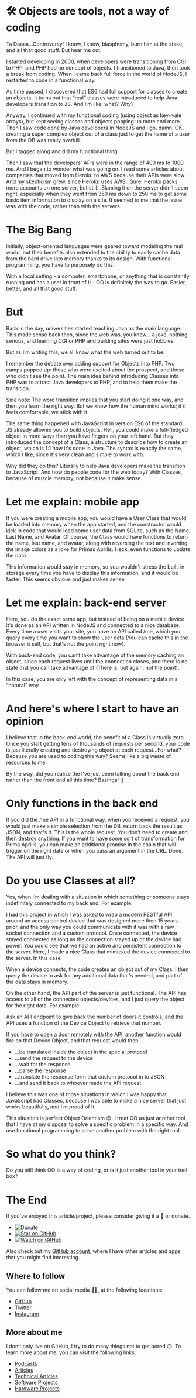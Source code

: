 # 🛠 Objects are tools, not a way of coding

Ta Daaaa…Controversy! I know, I know, blasphemy, burn him at the stake, and all that good stuff. But hear me out.

I started developing in 2000, when developers were transitioning from CGI to PHP, and PHP had no concept of objects. I transitioned to Java, then took a break from coding. When I came back full force in the world of NodeJS, I restarted to code in a functional way.

As time passed, I discovered that ES6 had full support for classes to create an objects. It turns out that “real” classes were introduced to help Java developers transition to JS. And I’m like, what? Why? 

Anyway, I continued with my functional coding (using object as key=vale arrays), but kept seeing classes and objects popping up more and more. Then I saw code done by Java developers in NodeJS and I go, damn. OK, creating a super complex object out of a class just to get the name of a user from the DB was really overkill. 

But I tagged along and did my functional thing. 

Then I saw that the developers' APIs were in the range of 400 ms to 1000 ms. And I began to wonder what was going on. I read some articles about companies that moved from Heroku to AWS because their APIs were slow. And my skepticism grew, since Heroku uses AWS…Sure, Heroku packs more accounts on one server, but still…Blaming it on the server didn’t seem right, especially when they went from 350 ms down to 250 ms to get some basic item information to display on a site. It seemed to me that the issue was with the code, rather than with the servers. 

# The Big Bang

Initially, object-oriented languages were geared toward modeling the real world, but their benefits also extended to the ability to easily cache data from the hard drive into memory thanks to its design. With functional programming, you have to purposely do this.

With a local setting - a computer, smartphone, or anything that is constantly running and has a user in front of it - OO is definitely the way to go. Easier, better, and all that good stuff. 

# But

Back in the day, universities started teaching Java as the main language. This made sense back then, since the web was, you know… a joke, nothing serious, and learning CGI or PHP and building sites were just hobbies. 

But as I’m writing this, we all know what the web turned out to be. 

I remember the debate over adding support for Objects into PHP. Two camps popped up: those who were excited about the prospect, and those who didn’t see the point. The main idea behind introducing Classes into PHP was to attract Java developers to PHP, and to help them make the transition. 

Side note: The word transition implies that you start doing it one way, and then you learn the right way. But we know how the human mind works; if it feels comfortable, we stick with it.

The same thing happened with JavaScript in version ES6 of the standard. JS already allowed you to build objects. Hell, you could make a full-fledged object in more ways than you have fingers on your left hand. But they introduced the concept of a Class, a structure to describe how to create an object, which is 1:1 how it's done in Java. The syntax is exactly the same, which I like, since it's very clean and simple to work with.

Why did they do this? Literally to help Java developers make the transition to JavaScript. And how do people code for the web today? With Classes, because of muscle memory, not because it make sense. 

# Let me explain: mobile app 

If you were creating a mobile app, you would have a User Class that would be loaded into memory when the app started, and the constructor would kick in code that would load some user data from SQLite, such as the Name, Last Name, and Avatar. Of course, the Class would have functions to return the name, last name, and avatar, along with reversing the text and inverting the image colors as a joke for Primas Aprilis. Heck, even functions to update the data.

This information would stay in memory, so you wouldn't stress the built-in storage every time you have to display this information, and it would be faster. This seems obvious and just makes sense.

# Let me explain: back-end server

Here, you do the exact same app, but instead of being on a mobile device it's done as an API written in NodeJS and connected to a nice database. Every time a user visits your site, you have an API called /me, which you query every time you want to show the user data (You can cache this in the browser it self, but that's not the point right now).

With back-end code, you can’t take advantage of the memory caching an object, since each request lives until the connection closes, and there is no state that you can take advantage of (There is, but again, not the point).

In this case, you are only left with the concept of representing data in a “natural” way. 

# And here's where I start to have an opinion

I believe that in the back-end world, the benefit of a Class is virtually zero. Once you start getting tens of thousands of requests per second, your code is just literally creating and destroying object at each request...For what? Because you are used to coding this way? Seems like a big waste of resources to me. 

By the way, did you realize the I've just been talking about the back end rather than the front end all this time? Bazinga! ;)

# Only functions in the back end

If you did the /me API in a functional way, when you received a request, you would just make a simple selection from the DB, return back the result as JSON, and that's it. This is the whole request. You don't need to create and then destroy anything. If you want to have some sort of transformation for Prima Aprilis, you can make an additional promise in the chain that will trigger on the right date or when you pass an argument in the URL. Done. The API will just fly.

# Do you use Classes at all?

Yes, when I’m dealing with a situation in which something or someone stays indefinitely connected to my back end. For example:

I had this project in which I was asked to wrap a modern RESTful API around an access control device that was designed more then 15 years prior, and the only way you could communicate with it was with a raw socket connection and a custom protocol. Once connected, the device stayed connected as long as the connection stayed up or the device had power. You could see that we had an active and persistent connection to the server. Here, I made a nice Class that mimicked the device connected to the server. In this case

When a device connects, the code creates an object out of my Class. I then query the device to ask for any additional data that's needed, and part of the data stays in memory.

On the other hand, the API part of the server is just functional. The API has access to all of the connected objects/devices, and I just query the object for the right data. For example:

Ask an API endpoint to give back the number of doors it controls, and the API uses a function of the Device Object to retrieve that number. 

If you have to open a door remotely with the API, another function would fire on that Device Object, and that request would then... 

- ...be translated inside the object in the special protocol
- ...send the request to the device
- ...wait for the response
- ...parse the response
- ...translate the response form that custom protocol in to JSON
- ...and send it back to whoever made the API request.

I believe this was one of those situations in which I was happy that JavaScript had Classes, because I was able to make a nice server that just works beautifully, and I’m proud of it. 

This situation is perfect Object Orientism 😊. I treat OO as just another tool that I have at my disposal to solve a specific problem in a specific way. And use functional programming to solve another problem with the right tool.

# So what do you think?

Do you still think OO is a way of coding, or is it just another tool in your tool box?

# The End

If you've enjoyed this article/project, please consider giving it a 🌟 or donate.

- [![Donate](https://img.shields.io/badge/Donate-PayPal-green.svg)](https://www.paypal.me/gattidavid/25)
- [![Star on GitHub](https://img.shields.io/github/stars/davidgatti/Objects-are-tools-not-a-way-of-coding.svg?style=social)](https://github.com/davidgatti/How-to-Stream-Movies-using-NodeJS/stargazers)
- [![Watch on GitHub](https://img.shields.io/github/watchers/davidgatti/Objects-are-tools-not-a-way-of-coding.svg?style=social)](https://github.com/davidgatti/How-to-Stream-Movies-using-NodeJS/watchers)

Also check out my [GitHub account](https://github.com/davidgatti), where I have other articles and apps that you might find interesting.

## Where to follow

You can follow me on social media 🐙😇, at the following locations:

- [GitHub](https://github.com/davidgatti)
- [Twitter](https://twitter.com/dawidgatti)
- [Instagram](https://www.instagram.com/gattidavid/)

## More about me

I don’t only live on GitHub, I try to do many things not to get bored 🙃. To learn more about me, you can visit the following links:

- [Podcasts](http://david.gatti.pl/podcasts)
- [Articles](http://david.gatti.pl/articles)
- [Technical Articles](http://david.gatti.pl/technical_articles)
- [Software Projects](http://david.gatti.pl/software_projects)
- [Hardware Projects](http://david.gatti.pl/hardware_projects)

